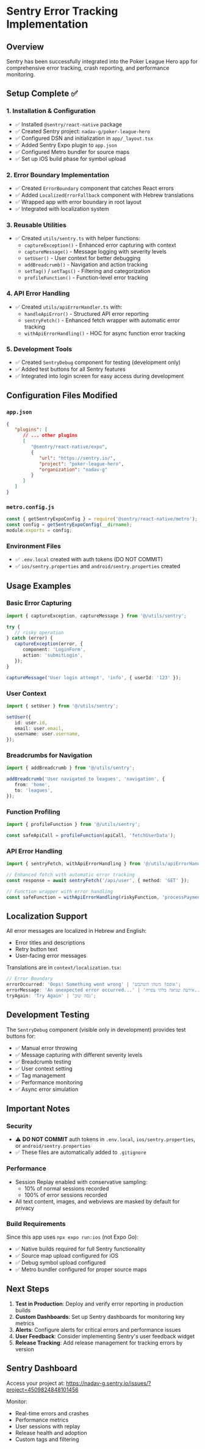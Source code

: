 # Sentry Error Tracking Implementation

## Overview

Sentry has been successfully integrated into the Poker League Hero app for comprehensive error tracking, crash reporting, and performance monitoring.

## Setup Complete ✅

### 1. Installation & Configuration

- ✅ Installed `@sentry/react-native` package
- ✅ Created Sentry project: `nadav-g/poker-league-hero`
- ✅ Configured DSN and initialization in `app/_layout.tsx`
- ✅ Added Sentry Expo plugin to `app.json`
- ✅ Configured Metro bundler for source maps
- ✅ Set up iOS build phase for symbol upload

### 2. Error Boundary Implementation

- ✅ Created `ErrorBoundary` component that catches React errors
- ✅ Added `LocalizedErrorFallback` component with Hebrew translations
- ✅ Wrapped app with error boundary in root layout
- ✅ Integrated with localization system

### 3. Reusable Utilities

- ✅ Created `utils/sentry.ts` with helper functions:
   - `captureException()` - Enhanced error capturing with context
   - `captureMessage()` - Message logging with severity levels
   - `setUser()` - User context for better debugging
   - `addBreadcrumb()` - Navigation and action tracking
   - `setTag()` / `setTags()` - Filtering and categorization
   - `profileFunction()` - Function-level error tracking

### 4. API Error Handling

- ✅ Created `utils/apiErrorHandler.ts` with:
   - `handleApiError()` - Structured API error reporting
   - `sentryFetch()` - Enhanced fetch wrapper with automatic error tracking
   - `withApiErrorHandling()` - HOC for async function error tracking

### 5. Development Tools

- ✅ Created `SentryDebug` component for testing (development only)
- ✅ Added test buttons for all Sentry features
- ✅ Integrated into login screen for easy access during development

## Configuration Files Modified

### `app.json`

```json
{
   "plugins": [
      // ... other plugins
      [
         "@sentry/react-native/expo",
         {
            "url": "https://sentry.io/",
            "project": "poker-league-hero",
            "organization": "nadav-g"
         }
      ]
   ]
}
```

### `metro.config.js`

```javascript
const { getSentryExpoConfig } = require('@sentry/react-native/metro');
const config = getSentryExpoConfig(__dirname);
module.exports = config;
```

### Environment Files

- ✅ `.env.local` created with auth tokens (DO NOT COMMIT)
- ✅ `ios/sentry.properties` and `android/sentry.properties` created

## Usage Examples

### Basic Error Capturing

```typescript
import { captureException, captureMessage } from '@/utils/sentry';

try {
   // risky operation
} catch (error) {
   captureException(error, {
      component: 'LoginForm',
      action: 'submitLogin',
   });
}

captureMessage('User login attempt', 'info', { userId: '123' });
```

### User Context

```typescript
import { setUser } from '@/utils/sentry';

setUser({
   id: user.id,
   email: user.email,
   username: user.username,
});
```

### Breadcrumbs for Navigation

```typescript
import { addBreadcrumb } from '@/utils/sentry';

addBreadcrumb('User navigated to leagues', 'navigation', {
   from: 'home',
   to: 'leagues',
});
```

### Function Profiling

```typescript
import { profileFunction } from '@/utils/sentry';

const safeApiCall = profileFunction(apiCall, 'fetchUserData');
```

### API Error Handling

```typescript
import { sentryFetch, withApiErrorHandling } from '@/utils/apiErrorHandler';

// Enhanced fetch with automatic error tracking
const response = await sentryFetch('/api/user', { method: 'GET' });

// Function wrapper with error handling
const safeFunction = withApiErrorHandling(riskyFunction, 'processPayment');
```

## Localization Support

All error messages are localized in Hebrew and English:

- Error titles and descriptions
- Retry button text
- User-facing error messages

Translations are in `context/localization.tsx`:

```typescript
// Error Boundary
errorOccurred: 'Oops! Something went wrong' | 'אופס! משהו השתבש';
errorMessage: 'An unexpected error occurred...' | 'אירעה שגיאה בלתי צפויה...';
tryAgain: 'Try Again' | 'נסה שוב';
```

## Development Testing

The `SentryDebug` component (visible only in development) provides test buttons for:

- ✅ Manual error throwing
- ✅ Message capturing with different severity levels
- ✅ Breadcrumb testing
- ✅ User context setting
- ✅ Tag management
- ✅ Performance monitoring
- ✅ Async error simulation

## Important Notes

### Security

- ⚠️ **DO NOT COMMIT** auth tokens in `.env.local`, `ios/sentry.properties`, or `android/sentry.properties`
- ✅ These files are automatically added to `.gitignore`

### Performance

- Session Replay enabled with conservative sampling:
   - 10% of normal sessions recorded
   - 100% of error sessions recorded
- All text content, images, and webviews are masked by default for privacy

### Build Requirements

Since this app uses `npx expo run:ios` (not Expo Go):

- ✅ Native builds required for full Sentry functionality
- ✅ Source map upload configured for iOS
- ✅ Debug symbol upload configured
- ✅ Metro bundler configured for proper source maps

## Next Steps

1. **Test in Production**: Deploy and verify error reporting in production builds
2. **Custom Dashboards**: Set up Sentry dashboards for monitoring key metrics
3. **Alerts**: Configure alerts for critical errors and performance issues
4. **User Feedback**: Consider implementing Sentry's user feedback widget
5. **Release Tracking**: Add release management for tracking errors by version

## Sentry Dashboard

Access your project at: https://nadav-g.sentry.io/issues/?project=4509824848101456

Monitor:

- Real-time errors and crashes
- Performance metrics
- User sessions with replay
- Release health and adoption
- Custom tags and filtering
